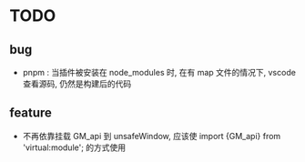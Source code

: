 # TODO

## bug

- pnpm : 当插件被安装在 node_modules 时, 在有 map 文件的情况下, vscode 查看源码, 仍然是构建后的代码

## feature

- 不再依靠挂载 GM_api 到 unsafeWindow, 应该使 import {GM_api} from 'virtual:module'; 的方式使用
